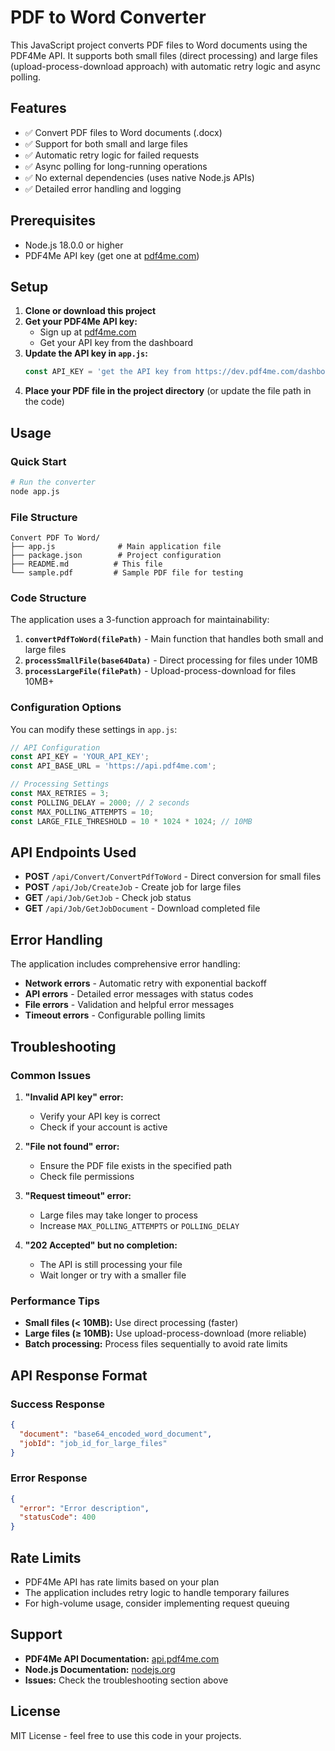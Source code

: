 # PDF to Word Converter

This JavaScript project converts PDF files to Word documents using the PDF4Me API. It supports both small files (direct processing) and large files (upload-process-download approach) with automatic retry logic and async polling.

## Features

- ✅ Convert PDF files to Word documents (.docx)
- ✅ Support for both small and large files
- ✅ Automatic retry logic for failed requests
- ✅ Async polling for long-running operations
- ✅ No external dependencies (uses native Node.js APIs)
- ✅ Detailed error handling and logging

## Prerequisites

- Node.js 18.0.0 or higher
- PDF4Me API key (get one at [pdf4me.com](https://pdf4me.com))

## Setup

1. **Clone or download this project**
2. **Get your PDF4Me API key:**
   - Sign up at [pdf4me.com](https://pdf4me.com)
   - Get your API key from the dashboard
3. **Update the API key in `app.js`:**
   ```javascript
   const API_KEY = 'get the API key from https://dev.pdf4me.com/dashboard/#/api-keys';
   ```
4. **Place your PDF file in the project directory** (or update the file path in the code)

## Usage

### Quick Start

```bash
# Run the converter
node app.js
```

### File Structure

```
Convert PDF To Word/
├── app.js              # Main application file
├── package.json        # Project configuration
├── README.md          # This file
└── sample.pdf         # Sample PDF file for testing
```

### Code Structure

The application uses a 3-function approach for maintainability:

1. **`convertPdfToWord(filePath)`** - Main function that handles both small and large files
2. **`processSmallFile(base64Data)`** - Direct processing for files under 10MB
3. **`processLargeFile(filePath)`** - Upload-process-download for files 10MB+

### Configuration Options

You can modify these settings in `app.js`:

```javascript
// API Configuration
const API_KEY = 'YOUR_API_KEY';
const API_BASE_URL = 'https://api.pdf4me.com';

// Processing Settings
const MAX_RETRIES = 3;
const POLLING_DELAY = 2000; // 2 seconds
const MAX_POLLING_ATTEMPTS = 10;
const LARGE_FILE_THRESHOLD = 10 * 1024 * 1024; // 10MB
```

## API Endpoints Used

- **POST** `/api/Convert/ConvertPdfToWord` - Direct conversion for small files
- **POST** `/api/Job/CreateJob` - Create job for large files
- **GET** `/api/Job/GetJob` - Check job status
- **GET** `/api/Job/GetJobDocument` - Download completed file

## Error Handling

The application includes comprehensive error handling:

- **Network errors** - Automatic retry with exponential backoff
- **API errors** - Detailed error messages with status codes
- **File errors** - Validation and helpful error messages
- **Timeout errors** - Configurable polling limits

## Troubleshooting

### Common Issues

1. **"Invalid API key" error:**
   - Verify your API key is correct
   - Check if your account is active

2. **"File not found" error:**
   - Ensure the PDF file exists in the specified path
   - Check file permissions

3. **"Request timeout" error:**
   - Large files may take longer to process
   - Increase `MAX_POLLING_ATTEMPTS` or `POLLING_DELAY`

4. **"202 Accepted" but no completion:**
   - The API is still processing your file
   - Wait longer or try with a smaller file

### Performance Tips

- **Small files (< 10MB):** Use direct processing (faster)
- **Large files (≥ 10MB):** Use upload-process-download (more reliable)
- **Batch processing:** Process files sequentially to avoid rate limits

## API Response Format

### Success Response
```json
{
  "document": "base64_encoded_word_document",
  "jobId": "job_id_for_large_files"
}
```

### Error Response
```json
{
  "error": "Error description",
  "statusCode": 400
}
```

## Rate Limits

- PDF4Me API has rate limits based on your plan
- The application includes retry logic to handle temporary failures
- For high-volume usage, consider implementing request queuing

## Support

- **PDF4Me API Documentation:** [api.pdf4me.com](https://api.pdf4me.com)
- **Node.js Documentation:** [nodejs.org](https://nodejs.org)
- **Issues:** Check the troubleshooting section above

## License

MIT License - feel free to use this code in your projects. 
